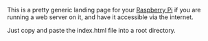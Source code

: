 This is a pretty generic landing page for your <a href="http://www.raspberrypi.org/">Raspberry Pi</a> if you are running a web server on it, and have it accessible via the internet.

Just copy and paste the index.html file into a root directory.